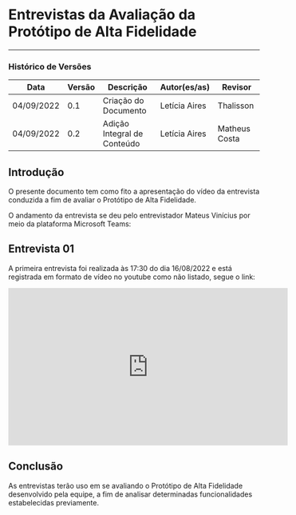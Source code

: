 # Entrevistas da Avaliação da Protótipo de Alta Fidelidade

***

### Histórico de Versões

**Data** | **Versão** | **Descrição** | **Autor(es/as)** | **Revisor** |
--- | --- | --- | --- | --- |
04/09/2022 | 0.1 | Criação do Documento | Letícia Aires | Thalisson
04/09/2022 | 0.2 | Adição Integral de Conteúdo | Letícia Aires | Matheus Costa

## Introdução
O presente documento tem como fito a apresentação do vídeo da entrevista conduzida a fim de avaliar o Protótipo de Alta Fidelidade.

O andamento da entrevista se deu pelo entrevistador Mateus Vinícius por meio da plataforma Microsoft Teams:

## Entrevista 01
A primeira entrevista foi realizada às 17:30 do dia 16/08/2022 e está registrada em formato de vídeo no youtube como não listado, segue o link:

<iframe width="560" height="315" src="https://youtu.be/MaZvYUwsMp" title="YouTube video player" frameborder="0" allow="accelerometer; autoplay; clipboard-write; encrypted-media; gyroscope; picture-in-picture" allowfullscreen></iframe>

## Conclusão
As entrevistas terão uso em se avaliando o Protótipo de Alta Fidelidade desenvolvido pela equipe, a fim de analisar determinadas funcionalidades estabelecidas previamente.
